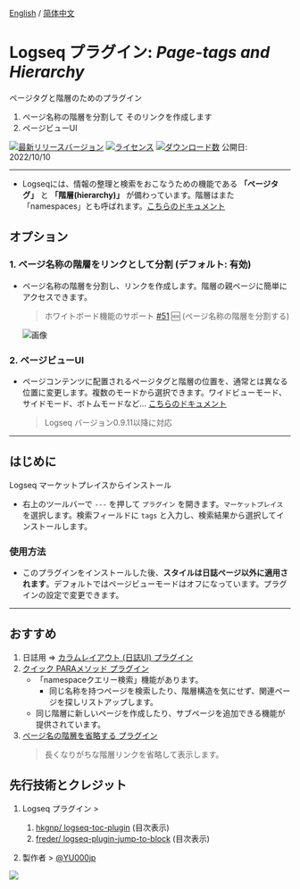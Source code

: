 [English](https://github.com/YU000jp/logseq-page-tags-and-hierarchy) / [简体中文](https://github.com/YU000jp/logseq-page-tags-and-hierarchy/blob/main/README.zhCN.md)

# Logseq プラグイン: *Page-tags and Hierarchy*

ページタグと階層のためのプラグイン
  1. ページ名称の階層を分割して そのリンクを作成します
  1. ページビューUI

 [![最新リリースバージョン](https://img.shields.io/github/v/release/YU000jp/logseq-page-tags-and-hierarchy)](https://github.com/YU000jp/logseq-page-tags-and-hierarchy/releases)
[![ライセンス](https://img.shields.io/github/license/YU000jp/logseq-page-tags-and-hierarchy?color=blue)](https://github.com/YU000jp/logseq-page-tags-and-hierarchy/blob/main/LICENSE)
[![ダウンロード数](https://img.shields.io/github/downloads/YU000jp/logseq-page-tags-and-hierarchy/total.svg)](https://github.com/YU000jp/logseq-page-tags-and-hierarchy/releases)
 公開日: 2022/10/10

---

- Logseqには、情報の整理と検索をおこなうための機能である **「ページタグ」** と **「階層(hierarchy)」** が備わっています。階層はまた「namespaces」とも呼ばれます。[こちらのドキュメント](https://github.com/YU000jp/logseq-page-tags-and-hierarchy/wiki/%E3%83%9A%E3%83%BC%E3%82%B8%E3%82%BF%E3%82%B0%E3%81%A8%E3%80%81%E3%83%9A%E3%83%BC%E3%82%B8%E5%90%8D%E7%A7%B0%E3%81%AE%E9%9A%8E%E5%B1%A4%E3%81%AB%E3%81%A4%E3%81%84%E3%81%A6)

## オプション

### 1. ページ名称の階層をリンクとして分割 (デフォルト: **有効**)

- ページ名称の階層を分割し、リンクを作成します。階層の親ページに簡単にアクセスできます。
  > ホワイトボード機能のサポート [#51](https://github.com/YU000jp/logseq-page-tags-and-hierarchy/issues/51#issuecomment-2000623402) 🆕 (ページ名称の階層を分割する)

  ![画像](https://github.com/YU000jp/logseq-page-tags-and-hierarchy/assets/111847207/f7da636b-4418-4a2f-b1e9-49c6aa8ec055)

### 2. ページビューUI

- ページコンテンツに配置されるページタグと階層の位置を、通常とは異なる位置に変更します。複数のモードから選択できます。ワイドビューモード、サイドモード、ボトムモードなど... [こちらのドキュメント](https://github.com/YU000jp/logseq-page-tags-and-hierarchy/wiki/%E3%83%9A%E3%83%BC%E3%82%B8%E3%83%93%E3%83%A5%E3%83%BCUI)
  > Logseq バージョン0.9.11以降に対応

---

## はじめに

Logseq マーケットプレイスからインストール
  - 右上のツールバーで `---` を押して `プラグイン` を開きます。`マーケットプレイス` を選択します。検索フィールドに `tags` と入力し、検索結果から選択してインストールします。

### 使用方法

- このプラグインをインストールした後、**スタイルは日誌ページ以外に適用されます**。デフォルトではページビューモードはオフになっています。プラグインの設定で変更できます。

---

## おすすめ

1. 日誌用 => [カラムレイアウト (日誌UI) プラグイン](https://github.com/YU000jp/Logseq-column-Layout)
1. [クイック PARAメソッド プラグイン](https://github.com/YU000jp/logseq-plugin-quickly-para-method)
   * 「namespaceクエリー検索」機能があります。
     - 同じ名称を持つページを検索したり、階層構造を気にせず、関連ページを探しリストアップします。
   * 同じ階層に新しいページを作成したり、サブページを追加できる機能が提供されています。
1. [ページ名の階層を省略する プラグイン](https://github.com/YU000jp/logseq-plugin-short-namespaces)
   > 長くなりがちな階層リンクを省略して表示します。

## 先行技術とクレジット

1. Logseq プラグイン >
   1. [hkgnp/ logseq-toc-plugin](https://github.com/hkgnp/logseq-toc-plugin/) (目次表示)
   1. [freder/ logseq-plugin-jump-to-block](https://github.com/freder/logseq-plugin-jump-to-block/) (目次表示)

1. 製作者 > [@YU000jp](https://github.com/YU000jp)

<a href="https://www.buymeacoffee.com/yu000japan"><img src="https://img.buymeacoffee.com/button-api/?text=Buy me a pizza&emoji=🍕&slug=yu000japan&button_colour=FFDD00&font_colour=000000&font_family=Poppins&outline_colour=000000&coffee_colour=ffffff" /></a>

